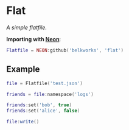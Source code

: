 
# Flat
*A simple flatfile.*

**Importing with [Neon](https://github.com/Belkworks/NEON)**:
```lua
Flatfile = NEON:github('belkworks', 'flat')
```

## Example
```lua
file = Flatfile('test.json')

friends = file:namespace('logs')

friends:set('bob', true)
friends:set('alice', false)

file:write()
```
